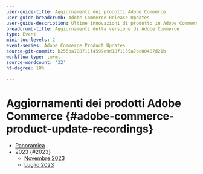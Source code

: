 ```yaml
---
user-guide-title: Aggiornamenti dei prodotti Adobe Commerce
user-guide-breadcrumb: Adobe Commerce Release Updates
user-guide-description: Ultime innovazioni di prodotto in Adobe Commerce, presentate dal team di prodotto Adobe Commerce.
breadcrumb-title: Aggiornamenti della versione di Adobe Commerce
type: Event
mini-toc-levels: 2
event-series: Adobe Commerce Product Updates
source-git-commit: b255ba788711f4599e9d18f1155a7bc00487d21b
workflow-type: tm+mt
source-wordcount: '32'
ht-degree: 18%

---
```



# Aggiornamenti dei prodotti Adobe Commerce {#adobe-commerce-product-update-recordings}

+ [Panoramica](overview.md)
+ 2023 {#2023}
   + [Novembre 2023](2023/nov2023.md)
   + [Luglio 2023](2023/july2023.md)
